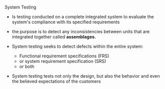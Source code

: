  System Testing
* Is testing conducted on a complete integrated system to evaluate the system's compliance with its specified requirements
* the purpose is to detect any inconsistencies between units that are integrated together called **assemblages.**
* System testing seeks to detect defects within the entire system: 

  - Functional requirement specifications (FRS) 
  - or system requirement specification (SRS) 
  - or both

* System testing tests not only the design, but also the behavior and even the believed expectations of the customers
